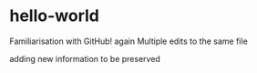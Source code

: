 # hello-world
Familiarisation with GitHub! again
Multiple edits to the same file


adding new information to be preserved

